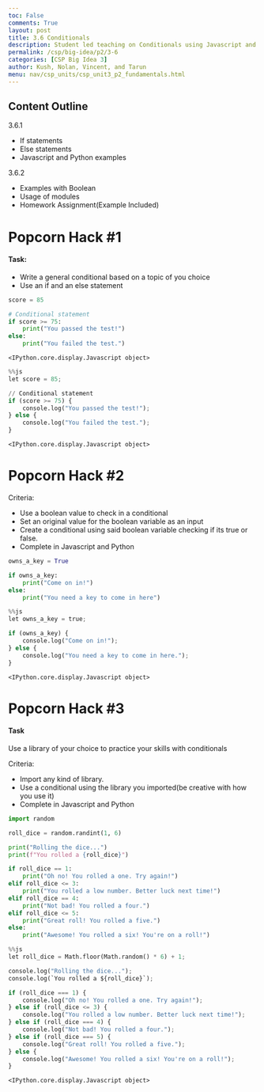 ```yaml
---
toc: False
comments: True
layout: post
title: 3.6 Conditionals
description: Student led teaching on Conditionals using Javascript and Python
permalink: /csp/big-idea/p2/3-6
categories: [CSP Big Idea 3]
author: Kush, Nolan, Vincent, and Tarun
menu: nav/csp_units/csp_unit3_p2_fundamentals.html
---
```


## Content Outline

3.6.1
- If statements
- Else statements
- Javascript and Python examples


3.6.2
- Examples with Boolean
- Usage of modules
- Homework Assignment(Example Included)


# Popcorn Hack #1

#### Task:

- Write a general conditional based on a topic of you choice
- Use an if and an else statement 




```python
score = 85

# Conditional statement
if score >= 75:
    print("You passed the test!")
else:
    print("You failed the test.")
```


    <IPython.core.display.Javascript object>



```python
%%js
let score = 85;

// Conditional statement
if (score >= 75) {
    console.log("You passed the test!");
} else {
    console.log("You failed the test.");
}

```


    <IPython.core.display.Javascript object>


# Popcorn Hack #2

Criteria:
- Use a boolean value to check in a conditional
- Set an original value for the boolean variable as an input
- Create a conditional using said boolean variable checking if its true or false.
- Complete in Javascript and Python


```python
owns_a_key = True

if owns_a_key:
    print("Come on in!")
else:
    print("You need a key to come in here")
```


```python
%%js
let owns_a_key = true;

if (owns_a_key) {
    console.log("Come on in!");
} else {
    console.log("You need a key to come in here.");
}

```


    <IPython.core.display.Javascript object>


# Popcorn Hack #3

#### Task


Use a library of your choice to practice your skills with conditionals

Criteria: 
- Import any kind of library.
- Use a conditional using the library you imported(be creative with how you use it)
- Complete in Javascript and Python


```python
import random

roll_dice = random.randint(1, 6)

print("Rolling the dice...")
print(f"You rolled a {roll_dice}")

if roll_dice == 1:
    print("Oh no! You rolled a one. Try again!")
elif roll_dice <= 3:
    print("You rolled a low number. Better luck next time!")
elif roll_dice == 4:
    print("Not bad! You rolled a four.")
elif roll_dice <= 5:
    print("Great roll! You rolled a five.")
else:
    print("Awesome! You rolled a six! You're on a roll!")
```


```python
%%js
let roll_dice = Math.floor(Math.random() * 6) + 1;

console.log("Rolling the dice...");
console.log(`You rolled a ${roll_dice}`);

if (roll_dice === 1) {
    console.log("Oh no! You rolled a one. Try again!");
} else if (roll_dice <= 3) {
    console.log("You rolled a low number. Better luck next time!");
} else if (roll_dice === 4) {
    console.log("Not bad! You rolled a four.");
} else if (roll_dice === 5) {
    console.log("Great roll! You rolled a five.");
} else {
    console.log("Awesome! You rolled a six! You're on a roll!");
}
```


    <IPython.core.display.Javascript object>

